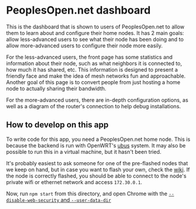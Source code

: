 # PeoplesOpen.net dashboard

This is the dashboard that is shown to users of PeoplesOpen.net to allow them to learn about and configure their home nodes. It has 2 main goals: allow less-advanced users to see what their node has been doing and to allow more-advanced users to configure their node more easily.

For the less-advanced users, the front page has some statistics and information about their node, such as what neighbors it is connected to, how much it has shared, etc. This information is designed to present a friendly face and make the idea of mesh networks fun and approachable. Another goal of this page is to convert people from just hosting a home node to actually sharing their bandwidth.

For the more-advanced users, there are in-depth configuration options, as well as a diagram of the router's connection to help debug installations.

## How to develop on this app

To write code for this app, you need a PeoplesOpen.net home node. This is because the backend is run with OpenWRT's [ubus](https://wiki.openwrt.org/doc/techref/ubus) system. It may also be possible to run this in a virtual machine, but it hasn't been tried.

It's probably easiest to ask someone for one of the pre-flashed nodes that we keep on hand, but in case you want to flash your own, check the [wiki](https://sudoroom.org/wiki/Mesh/WalkThrough). If the node is correctly flashed, you should be able to connect to the node's private wifi or ethernet network and access `172.30.0.1`.

Now, run `npm start` from this directory, and open Chrome with the [`--disable-web-security` and `--user-data-dir`](http://stackoverflow.com/questions/3102819/disable-same-origin-policy-in-chrome)
